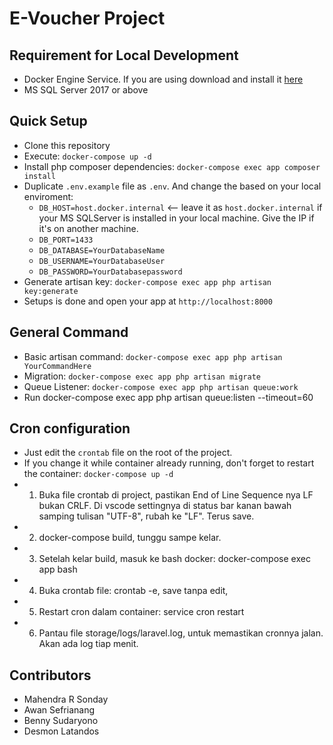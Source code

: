 # E-Voucher Project

## Requirement for Local Development
- Docker Engine Service. If you are using download and install it [here](https://store.docker.com/editions/community/docker-ce-desktop-windows)
- MS SQL Server 2017 or above

## Quick Setup
- Clone this repository
- Execute: `docker-compose up -d`
- Install php composer dependencies: `docker-compose exec app composer install`
- Duplicate `.env.example` file as `.env`. And change the based on your local enviroment:
    - `DB_HOST=host.docker.internal` <-- leave it as `host.docker.internal` if your MS SQLServer is installed in your local machine. Give the IP if it's on another machine.
    - `DB_PORT=1433`
    - `DB_DATABASE=YourDatabaseName`
    - `DB_USERNAME=YourDatabaseUser`
    - `DB_PASSWORD=YourDatabasepassword`
- Generate artisan key: `docker-compose exec app php artisan key:generate`
- Setups is done and open your app at `http://localhost:8000`

## General Command
- Basic artisan command: `docker-compose exec app php artisan YourCommandHere`
- Migration: `docker-compose exec app php artisan migrate`
- Queue Listener: `docker-compose exec app php artisan queue:work`
- Run docker-compose exec app php artisan queue:listen --timeout=60

## Cron configuration
- Just edit the `crontab` file on the root of the project.
- If you change it while container already running, don't forget to restart the container: `docker-compose up -d`
- 1. Buka file crontab di project, pastikan End of Line Sequence nya LF bukan CRLF. Di vscode settingnya di status bar kanan bawah samping tulisan "UTF-8", rubah ke "LF". Terus save.
- 2. docker-compose build, tunggu sampe kelar.
- 3. Setelah kelar build, masuk ke bash docker: docker-compose exec app bash
- 4. Buka crontab file: crontab -e, save tanpa edit,
- 5. Restart cron dalam container: service cron restart
- 6. Pantau file storage/logs/laravel.log, untuk memastikan cronnya jalan. Akan ada log tiap menit.

## Contributors
- Mahendra R Sonday
- Awan Sefrianang
- Benny Sudaryono
- Desmon Latandos
